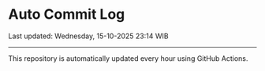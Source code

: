 # Auto Commit Log

Last updated: Wednesday, 15-10-2025 23:14 WIB

---

This repository is automatically updated every hour using GitHub Actions.
